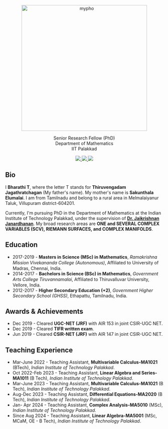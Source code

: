 <p align="center">
 <img src="pho.png" alt="mypho" width="400"/>
 </p>

<p align="center">
 Senior Research Fellow (PhD) <br /> Department of Mathematics <br /> IIT Palakkad 
</p>

<p align="center">
  <a href="mailto:bharathit.math@gmail.com">
    <img src="https://skillicons.dev/icons?i=gmail" />
 </a>
   <a href="https://www.linkedin.com/in/bharathi-thiruvengadam/">
    <img src="https://skillicons.dev/icons?i=linkedin" />
</a>
  <a href="https://orcid.org/0009-0007-6083-3185">
    <img src="https://skillicons.dev/icons?i=orchid" />
  </a>
</p>

## Bio
 I **Bharathi T**, where the letter T stands for **Thiruvengadam Jagathratchagan** (My father's name). My mother's name is **Sakunthala Elumalai**. I am from Tamilnadu and belong to a rural area in Melmalaiyanur Taluk, Villupuram district-604201. 

 Currently,  I'm pursuing PhD in the Department of Mathematics at the Indian Institute of Technology Palakkad, under the supervision of  [**Dr. Jaikrishnan Janardhanan**](https://jaikrishnanj.github.io/). My broad research areas are **ONE and SEVERAL COMPLEX VARIABLES (SCV), RIEMANN SURFACES, and COMPLEX MANIFOLDS**. 

## Education 
- 2017-2019 - **Masters in Science (MSc) in Mathematics**, _Ramakrishna Mission Vivekananda College (Autonomous)_, Aﬃliated to University of Madras, Chennai, India.
- 2014-2017 - **Bachelors in Science (BSc) in Mathematics**, _Government Arts College Tiruvannamalai_, Aﬃliated to Thiruvalluvar University, Vellore, India.
- 2012-2017 - **Higher Secondary Education (+2)**, _Government Higher Secondary School (GHSS)_, Ethapattu, Tamilnadu, India.

## Awards & Achievements
- Dec 2019 - Cleared **UGC-NET (JRF)** with AIR 153 in joint CSIR-UGC NET.  
- Dec 2019 - Cleared **TIFR written exam**.
- Jun 2019  - Cleared  **CSIR-NET (JRF)** with AIR 147 in joint CSIR-UGC NET. 

## Teaching Experience 
- Mar-June 2022 - Teaching Assistant, **Multivariable Calculus-MA1021** (BTech), _Indian Institute of Technology Palakkad_.
- Oct 2022-Feb 2023 - Teaching Assistant, **Linear Algebra and Series-MA1011** (B Tech), _Indian Institute of Technology Palakkad_.
- Mar-June 2023 - Teaching Assistant, **Multivariable Calculus-MA1021** (B Tech), _Indian Institute of Technology Palakkad_.
- Aug-Dec 2023 - Teaching Assistant, **Differential Equations-MA2020** (B Tech), _Indian Institute of Technology Palakkad_. 
- Jan- Apr 2024 - Teaching Assistant, **Complex Analysis-MA5010** (MSc), _Indian Institute of Technology Palakkad_. 
- Since Aug 2024 - Teaching Assistant, **Linear Algebra-MA5001** (MSc, MCaM, OE - B Tech), _Indian Institute of Technology Palakkad_. 
